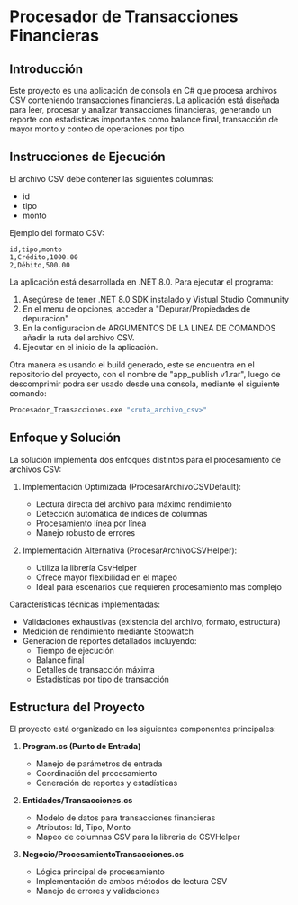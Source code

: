 # Procesador de Transacciones Financieras

## Introducción
Este proyecto es una aplicación de consola en C# que procesa archivos CSV conteniendo transacciones financieras. La aplicación está diseñada para leer, procesar y analizar transacciones financieras, generando un reporte con estadísticas importantes como balance final, transacción de mayor monto y conteo de operaciones por tipo.

## Instrucciones de Ejecución

El archivo CSV debe contener las siguientes columnas:
- id
- tipo
- monto

Ejemplo del formato CSV:
```csv
id,tipo,monto
1,Crédito,1000.00
2,Débito,500.00
```

La aplicación está desarrollada en .NET 8.0. Para ejecutar el programa:

1. Asegúrese de tener .NET 8.0 SDK instalado y Vistual Studio Community
2. En el menu de opciones, acceder a "Depurar/Propiedades de depuracion"
3. En la configuracion de ARGUMENTOS DE LA LINEA DE COMANDOS añadir la ruta del archivo CSV.
4. Ejecutar en el inicio de la aplicación.


Otra manera es usando el build generado, este se encuentra en el repositorio del proyecto, con el nombre de "app_publish v1.rar", luego de descomprimir podra ser usado desde una consola, mediante el siguiente comando:

```bash
Procesador_Transacciones.exe "<ruta_archivo_csv>"
```



## Enfoque y Solución
La solución implementa dos enfoques distintos para el procesamiento de archivos CSV:

1. Implementación Optimizada (ProcesarArchivoCSVDefault):
   - Lectura directa del archivo para máximo rendimiento
   - Detección automática de índices de columnas
   - Procesamiento línea por línea
   - Manejo robusto de errores

2. Implementación Alternativa (ProcesarArchivoCSVHelper):
   - Utiliza la librería CsvHelper
   - Ofrece mayor flexibilidad en el mapeo
   - Ideal para escenarios que requieren procesamiento más complejo

Características técnicas implementadas:
- Validaciones exhaustivas (existencia del archivo, formato, estructura)
- Medición de rendimiento mediante Stopwatch
- Generación de reportes detallados incluyendo:
  - Tiempo de ejecución
  - Balance final
  - Detalles de transacción máxima
  - Estadísticas por tipo de transacción

## Estructura del Proyecto
El proyecto está organizado en los siguientes componentes principales:

1. **Program.cs (Punto de Entrada)**
   - Manejo de parámetros de entrada
   - Coordinación del procesamiento
   - Generación de reportes y estadísticas

2. **Entidades/Transacciones.cs**
   - Modelo de datos para transacciones financieras
   - Atributos: Id, Tipo, Monto
   - Mapeo de columnas CSV para la libreria de CSVHelper

3. **Negocio/ProcesamientoTransacciones.cs**
   - Lógica principal de procesamiento
   - Implementación de ambos métodos de lectura CSV
   - Manejo de errores y validaciones
